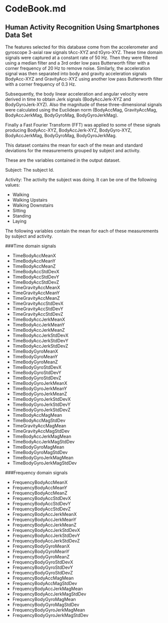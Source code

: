 
# CodeBook.md

## Human Activity Recognition Using Smartphones Data Set

The features selected for this database come from the accelerometer and gyroscope 3-axial raw signals tAcc-XYZ and tGyro-XYZ. These time domain signals were captured at a constant rate of 50 Hz. Then they were filtered using a median filter and a 3rd order low pass Butterworth filter with a corner frequency of 20 Hz to remove noise. Similarly, the acceleration signal was then separated into body and gravity acceleration signals BodyAcc-XYZ and GravityAcc-XYZ using another low pass Butterworth filter with a corner frequency of 0.3 Hz. 

Subsequently, the body linear acceleration and angular velocity were derived in time to obtain Jerk signals (BodyAccJerk-XYZ and BodyGyroJerk-XYZ). Also the magnitude of these three-dimensional signals were calculated using the Euclidean norm (BodyAccMag, GravityAccMag, BodyAccJerkMag, BodyGyroMag, BodyGyroJerkMag). 

Finally a Fast Fourier Transform (FFT) was applied to some of these signals producing BodyAcc-XYZ, BodyAccJerk-XYZ, BodyGyro-XYZ, BodyAccJerkMag, BodyGyroMag, BodyGyroJerkMag. 

This dataset contains the mean for each of the mean and standard deviations for the measurements grouped by subject and activity. 

These are the variables contained in the output dataset.

Subject:
The subject Id.


Activity:
The activity the subject was doing. It can be one of the following values:
  - Walking
  - Walking Upstairs
  - Walking Downstairs
  - Sitting
  - Standing
  - Laying
  
  
The following variables contain the mean for each of these measurements by subject and activity. 

###Time domain signals

- TimeBodyAccMeanX
- TimeBodyAccMeanY
- TimeBodyAccMeanZ
- TimeBodyAccStdDevX
- TimeBodyAccStdDevY
- TimeBodyAccStdDevZ
- TimeGravityAccMeanX
- TimeGravityAccMeanY
- TimeGravityAccMeanZ
- TimeGravityAccStdDevX
- TimeGravityAccStdDevY
- TimeGravityAccStdDevZ
- TimeBodyAccJerkMeanX
- TimeBodyAccJerkMeanY
- TimeBodyAccJerkMeanZ
- TimeBodyAccJerkStdDevX
- TimeBodyAccJerkStdDevY
- TimeBodyAccJerkStdDevZ
- TimeBodyGyroMeanX
- TimeBodyGyroMeanY
- TimeBodyGyroMeanZ
- TimeBodyGyroStdDevX
- TimeBodyGyroStdDevY
- TimeBodyGyroStdDevZ
- TimeBodyGyroJerkMeanX
- TimeBodyGyroJerkMeanY
- TimeBodyGyroJerkMeanZ
- TimeBodyGyroJerkStdDevX
- TimeBodyGyroJerkStdDevY
- TimeBodyGyroJerkStdDevZ
- TimeBodyAccMagMean
- TimeBodyAccMagStdDev
- TimeGravityAccMagMean
- TimeGravityAccMagStdDev
- TimeBodyAccJerkMagMean
- TimeBodyAccJerkMagStdDev
- TimeBodyGyroMagMean
- TimeBodyGyroMagStdDev
- TimeBodyGyroJerkMagMean
- TimeBodyGyroJerkMagStdDev

###Frequency domain signals
- FrequencyBodyAccMeanX
- FrequencyBodyAccMeanY
- FrequencyBodyAccMeanZ
- FrequencyBodyAccStdDevX
- FrequencyBodyAccStdDevY
- FrequencyBodyAccStdDevZ
- FrequencyBodyAccJerkMeanX
- FrequencyBodyAccJerkMeanY
- FrequencyBodyAccJerkMeanZ
- FrequencyBodyAccJerkStdDevX
- FrequencyBodyAccJerkStdDevY
- FrequencyBodyAccJerkStdDevZ
- FrequencyBodyGyroMeanX
- FrequencyBodyGyroMeanY
- FrequencyBodyGyroMeanZ
- FrequencyBodyGyroStdDevX
- FrequencyBodyGyroStdDevY
- FrequencyBodyGyroStdDevZ
- FrequencyBodyAccMagMean
- FrequencyBodyAccMagStdDev
- FrequencyBodyAccJerkMagMean
- FrequencyBodyAccJerkMagStdDev
- FrequencyBodyGyroMagMean
- FrequencyBodyGyroMagStdDev
- FrequencyBodyGyroJerkMagMean
- FrequencyBodyGyroJerkMagStdDev
